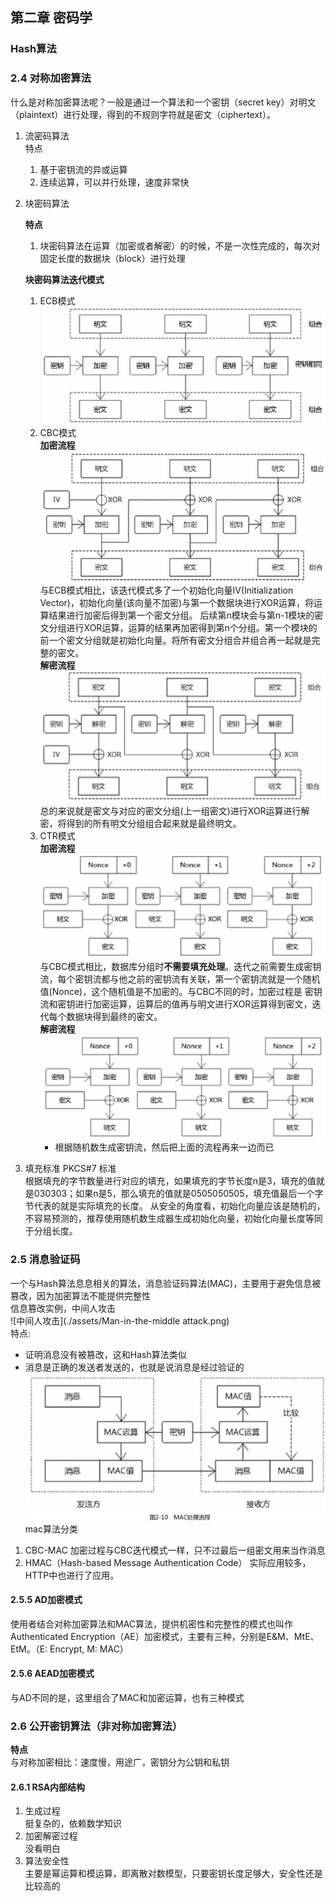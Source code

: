 ## 第二章 密码学

### Hash算法

### 2.4 对称加密算法

什么是对称加密算法呢？一般是通过一个算法和一个密钥（secret key）对明文（plaintext）进行处理，得到的不规则字符就是密文（ciphertext）。

1. 流密码算法  
   特点
   1. 基于密钥流的异或运算
   2. 连续运算，可以并行处理，速度非常快
2. 块密码算法

   **特点**
   1. 块密码算法在运算（加密或者解密）的时候，不是一次性完成的，每次对固定长度的数据块（block）进行处理

   **块密码算法迭代模式**
   1. ECB模式<br/>
      ![ecb加密流程](./assets/ecb-encrypt.png)
   2. CBC模式<br/>
      **加密流程**  
      ![cbc加密流程](./assets/cbc-encrypt.png)  
      与ECB模式相比，该迭代模式多了一个初始化向量IV(Initialization Vector)，初始化向量(该向量不加密)与第一个数据块进行XOR运算，将运算结果进行加密后得到第一个密文分组。
      后续第n模块会与第n-1模块的密文分组进行XOR运算，运算的结果再加密得到第n个分组。第一个模块的前一个密文分组就是初始化向量。将所有密文分组合并组合再一起就是完整的密文。<br/>
      **解密流程**  
      ![cbc解密流程](./assets/cbc-decode.png)  
      总的来说就是密文与对应的密文分组(上一组密文)进行XOR运算进行解密，将得到的所有明文分组组合起来就是最终明文。
   3. CTR模式<br/>
      **加密流程**
      ![ctr加密流程](./assets/ctr-encrypt.png)  
      与CBC模式相比，数据库分组时**不需要填充处理**。迭代之前需要生成密钥流，每个密钥流都与他之前的密钥流有关联，第一个密钥流就是一个随机值(Nonce)，这个随机值是不加密的。与CBC不同的时，加密过程是
      密钥流和密钥进行加密运算，运算后的值再与明文进行XOR运算得到密文，迭代每个数据块得到最终的密文。  
      **解密流程**  
      ![ctr解密流程](./assets/ctr-decode.png)  
      - 根据随机数生成密钥流，然后把上面的流程再来一边而已
3. 填充标准 PKCS#7 标准  
   根据填充的字节数量进行对应的填充，如果填充的字节长度n是3，填充的值就是030303；如果n是5，那么填充的值就是0505050505，填充值最后一个字节代表的就是实际填充的长度。
   从安全的角度看，初始化向量应该是随机的，不容易预测的，推荐使用随机数生成器生成初始化向量，初始化向量长度等同于分组长度。

### 2.5 消息验证码

一个与Hash算法息息相关的算法，消息验证码算法(MAC)，主要用于避免信息被篡改，因为加密算法不能提供完整性<br/>
信息篡改实例，中间人攻击  
![中间人攻击](./assets/Man-in-the-middle attack.png)  
特点:

- 证明消息没有被篡改，这和Hash算法类似
- 消息是正确的发送者发送的，也就是说消息是经过验证的
  ![mac处理流程](./assets/mac-handle.png)  
  mac算法分类

1. CBC-MAC 加密过程与CBC迭代模式一样，只不过最后一组密文用来当作消息
2. HMAC（Hash-based Message Authentication Code） 实际应用较多，HTTP中也进行了应用。  

#### 2.5.5 AD加密模式
使用者结合对称加密算法和MAC算法，提供机密性和完整性的模式也叫作Authenticated Encryption（AE）加密模式，主要有三种，分别是E&M、MtE、EtM。（E: Encrypt, M: MAC）
#### 2.5.6 AEAD加密模式
与AD不同的是，这里组合了MAC和加密运算，也有三种模式

### 2.6 公开密钥算法（非对称加密算法）
**特点**<br/>
与对称加密相比：速度慢，用途广，密钥分为公钥和私钥
#### 2.6.1 RSA内部结构
1. 生成过程<br/>
挺复杂的，依赖数学知识
2. 加密解密过程<br/>
没看明白
3. 算法安全性<br/>
主要是幂运算和模运算，即离散对数模型，只要密钥长度足够大，安全性还是比较高的